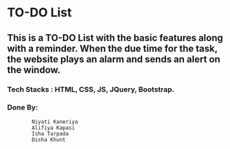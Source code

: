 # TO-DO List

## This is a TO-DO List with the basic features along with a reminder. When the due time for the task, the website plays an alarm and sends an alert on the window. 

### Tech Stacks : HTML, CSS, JS, JQuery, Bootstrap.

### Done By:
            Niyati Kaneriya 
            Alifiya Kapasi
            Isha Tarpada
            Disha Khunt


